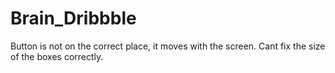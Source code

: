 # Brain_Dribbble

Button is not on the correct place, it moves with the screen. Cant fix the size of the boxes correctly. 
